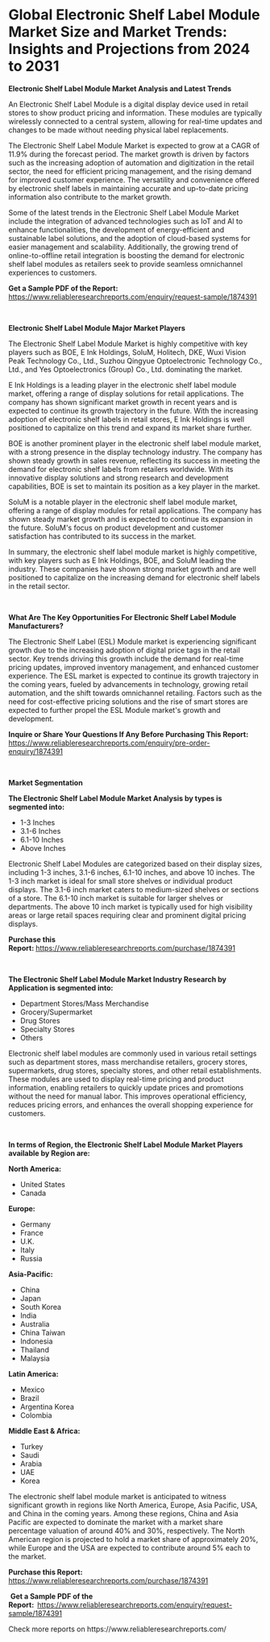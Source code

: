 <p><h1>Global Electronic Shelf Label Module Market Size and Market Trends: Insights and Projections from 2024 to 2031</h1></p><p><strong>Electronic Shelf Label Module Market Analysis and Latest Trends</strong></p>
<p><p>An Electronic Shelf Label Module is a digital display device used in retail stores to show product pricing and information. These modules are typically wirelessly connected to a central system, allowing for real-time updates and changes to be made without needing physical label replacements.</p><p>The Electronic Shelf Label Module Market is expected to grow at a CAGR of 11.9% during the forecast period. The market growth is driven by factors such as the increasing adoption of automation and digitization in the retail sector, the need for efficient pricing management, and the rising demand for improved customer experience. The versatility and convenience offered by electronic shelf labels in maintaining accurate and up-to-date pricing information also contribute to the market growth.</p><p>Some of the latest trends in the Electronic Shelf Label Module Market include the integration of advanced technologies such as IoT and AI to enhance functionalities, the development of energy-efficient and sustainable label solutions, and the adoption of cloud-based systems for easier management and scalability. Additionally, the growing trend of online-to-offline retail integration is boosting the demand for electronic shelf label modules as retailers seek to provide seamless omnichannel experiences to customers.</p></p>
<p><strong>Get a Sample PDF of the Report:&nbsp;</strong> <a href="https://www.reliableresearchreports.com/enquiry/request-sample/1874391">https://www.reliableresearchreports.com/enquiry/request-sample/1874391</a></p>
<p>&nbsp;</p>
<p><strong>Electronic Shelf Label Module Major Market Players</strong></p>
<p><p>The Electronic Shelf Label Module Market is highly competitive with key players such as BOE, E Ink Holdings, SoluM, Holitech, DKE, Wuxi Vision Peak Technology Co., Ltd., Suzhou Qingyue Optoelectronic Technology Co., Ltd., and Yes Optoelectronics (Group) Co., Ltd. dominating the market. </p><p>E Ink Holdings is a leading player in the electronic shelf label module market, offering a range of display solutions for retail applications. The company has shown significant market growth in recent years and is expected to continue its growth trajectory in the future. With the increasing adoption of electronic shelf labels in retail stores, E Ink Holdings is well positioned to capitalize on this trend and expand its market share further.</p><p>BOE is another prominent player in the electronic shelf label module market, with a strong presence in the display technology industry. The company has shown steady growth in sales revenue, reflecting its success in meeting the demand for electronic shelf labels from retailers worldwide. With its innovative display solutions and strong research and development capabilities, BOE is set to maintain its position as a key player in the market.</p><p>SoluM is a notable player in the electronic shelf label module market, offering a range of display modules for retail applications. The company has shown steady market growth and is expected to continue its expansion in the future. SoluM's focus on product development and customer satisfaction has contributed to its success in the market.</p><p>In summary, the electronic shelf label module market is highly competitive, with key players such as E Ink Holdings, BOE, and SoluM leading the industry. These companies have shown strong market growth and are well positioned to capitalize on the increasing demand for electronic shelf labels in the retail sector.</p></p>
<p>&nbsp;</p>
<p><strong>What Are The Key Opportunities For Electronic Shelf Label Module Manufacturers?</strong></p>
<p><p>The Electronic Shelf Label (ESL) Module market is experiencing significant growth due to the increasing adoption of digital price tags in the retail sector. Key trends driving this growth include the demand for real-time pricing updates, improved inventory management, and enhanced customer experience. The ESL market is expected to continue its growth trajectory in the coming years, fueled by advancements in technology, growing retail automation, and the shift towards omnichannel retailing. Factors such as the need for cost-effective pricing solutions and the rise of smart stores are expected to further propel the ESL Module market's growth and development.</p></p>
<p><strong>Inquire or Share Your Questions If Any Before Purchasing This Report:</strong> <a href="https://www.reliableresearchreports.com/enquiry/pre-order-enquiry/1874391">https://www.reliableresearchreports.com/enquiry/pre-order-enquiry/1874391</a></p>
<p>&nbsp;</p>
<p><strong>Market Segmentation</strong></p>
<p><strong>The Electronic Shelf Label Module Market Analysis by types is segmented into:</strong></p>
<p><ul><li>1-3 Inches</li><li>3.1-6 Inches</li><li>6.1-10 Inches</li><li>Above Inches</li></ul></p>
<p><p>Electronic Shelf Label Modules are categorized based on their display sizes, including 1-3 inches, 3.1-6 inches, 6.1-10 inches, and above 10 inches. The 1-3 inch market is ideal for small store shelves or individual product displays. The 3.1-6 inch market caters to medium-sized shelves or sections of a store. The 6.1-10 inch market is suitable for larger shelves or departments. The above 10 inch market is typically used for high visibility areas or large retail spaces requiring clear and prominent digital pricing displays.</p></p>
<p><strong>Purchase this Report:&nbsp;</strong><a href="https://www.reliableresearchreports.com/purchase/1874391">https://www.reliableresearchreports.com/purchase/1874391</a></p>
<p>&nbsp;</p>
<p><strong>The Electronic Shelf Label Module Market Industry Research by Application is segmented into:</strong></p>
<p><ul><li>Department Stores/Mass Merchandise</li><li>Grocery/Supermarket</li><li>Drug Stores</li><li>Specialty Stores</li><li>Others</li></ul></p>
<p><p>Electronic shelf label modules are commonly used in various retail settings such as department stores, mass merchandise retailers, grocery stores, supermarkets, drug stores, specialty stores, and other retail establishments. These modules are used to display real-time pricing and product information, enabling retailers to quickly update prices and promotions without the need for manual labor. This improves operational efficiency, reduces pricing errors, and enhances the overall shopping experience for customers.</p></p>
<p>&nbsp;</p>
<p><strong>In terms of Region, the Electronic Shelf Label Module Market Players available by Region are:</strong></p>
<p>
    <p> <strong> North America: </strong>
        <ul>
            <li>United States</li>
            <li>Canada</li>
        </ul>
        </p> 
    <p> <strong> Europe: </strong>
        <ul>
            <li>Germany</li>
            <li>France</li>
            <li>U.K.</li>
            <li>Italy</li>
            <li>Russia</li>
        </ul>
        </p> 
    <p> <strong> Asia-Pacific: </strong>
        <ul>
            <li>China</li>
            <li>Japan</li>
            <li>South Korea</li>
            <li>India</li>
            <li>Australia</li>
            <li>China Taiwan</li>
            <li>Indonesia</li>
            <li>Thailand</li>
            <li>Malaysia</li>
        </ul>
        </p> 
    <p> <strong> Latin America: </strong>
        <ul>
            <li>Mexico</li>
            <li>Brazil</li>
            <li>Argentina Korea</li>
            <li>Colombia</li>
        </ul>
        </p> 
    <p> <strong> Middle East & Africa: </strong>
        <ul>
            <li>Turkey</li>
            <li>Saudi</li>
            <li>Arabia</li>
            <li>UAE</li>
            <li>Korea</li>
        </ul>
    </p>
    </p>
<p><p>The electronic shelf label module market is anticipated to witness significant growth in regions like North America, Europe, Asia Pacific, USA, and China in the coming years. Among these regions, China and Asia Pacific are expected to dominate the market with a market share percentage valuation of around 40% and 30%, respectively. The North American region is projected to hold a market share of approximately 20%, while Europe and the USA are expected to contribute around 5% each to the market.</p></p>
<p><strong>Purchase this Report: </strong><a href="https://www.reliableresearchreports.com/purchase/1874391">https://www.reliableresearchreports.com/purchase/1874391</a></p>
<p>&nbsp;<strong>Get a Sample PDF of the Report:&nbsp;&nbsp;</strong><a href="https://www.reliableresearchreports.com/enquiry/request-sample/1874391">https://www.reliableresearchreports.com/enquiry/request-sample/1874391</a></p>
<p><strong></strong></p>
<p>Check more reports on https://www.reliableresearchreports.com/</p>